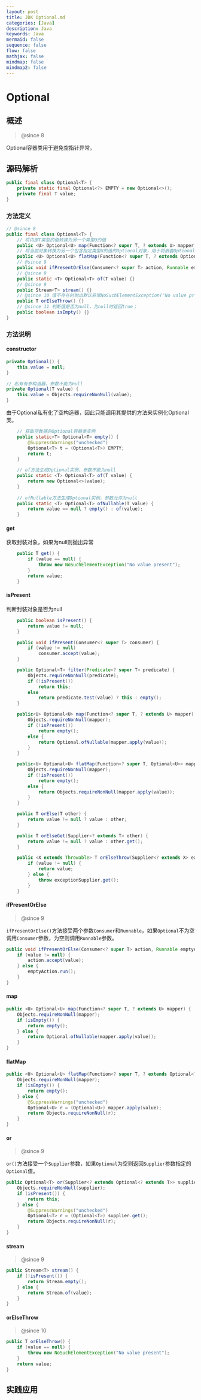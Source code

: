 ```yaml
---
layout: post
title: JDK Optional.md
categories: [Java]
description: Java
keywords: Java
mermaid: false
sequence: false
flow: false
mathjax: false
mindmap: false
mindmap2: false
---
```

# Optional

## 概述

> @since 8



Optional容器类用于避免空指针异常。



## 源码解析

```java
public final class Optional<T> {
    private static final Optional<?> EMPTY = new Optional<>();
    private final T value;
}
```



### 方法定义

```java
// @since 8
public final class Optional<T> {
    // 将内部T类型的值转换为另一个类型U的值
    public <U> Optional<U> map(Function<? super T, ? extends U> mapper) {}
    // 将当前对象转换为另一个包含指定类型U的值的Optional对象，用于将嵌套Optional展平
    public <U> Optional<U> flatMap(Function<? super T, ? extends Optional<? extends U>> mapper) {}
    // @since 9 
	public void ifPresentOrElse(Consumer<? super T> action, Runnable emptyAction) {}
    // @since 9
    public static <T> Optional<T> of(T value) {}
    // @since 9
    public Stream<T> stream() {}
    // @since 10 值不存在时抛出默认异常NoSuchElementException("No value present")；
    public T orElseThrow() {}
    // @since 11 判断值是否为null，为null时返回true；
    public boolean isEmpty() {}
}
```



### 方法说明

#### constructor

```java
private Optional() {
    this.value = null;
}
```



```java
// 私有有参构造器，参数不能为null
private Optional(T value) {
    this.value = Objects.requireNonNull(value);
}
```



由于Optional私有化了空构造器，因此只能调用其提供的方法来实例化Optional类。


```java
    // 获取空数据的Optional容器类实例
    public static<T> Optional<T> empty() {
        @SuppressWarnings("unchecked")
        Optional<T> t = (Optional<T>) EMPTY;
        return t;
    }

    // of方法生成Optional实例，参数不能为null
    public static <T> Optional<T> of(T value) {
        return new Optional<>(value);
    }
    
    // ofNullable方法生成Optional实例，参数允许为null
    public static <T> Optional<T> ofNullable(T value) {
        return value == null ? empty() : of(value);
    }
```





#### get

获取封装对象，如果为null则抛出异常

```java
    public T get() {
        if (value == null) {
            throw new NoSuchElementException("No value present");
        }
        return value;
    }
```



#### isPresent

判断封装对象是否为null

```java
    public boolean isPresent() {
        return value != null;
    }
```

```java
    public void ifPresent(Consumer<? super T> consumer) {
        if (value != null)
            consumer.accept(value);
    }
```

```java
    public Optional<T> filter(Predicate<? super T> predicate) {
        Objects.requireNonNull(predicate);
        if (!isPresent())
            return this;
        else
            return predicate.test(value) ? this : empty();
    }
```

```java
    public<U> Optional<U> map(Function<? super T, ? extends U> mapper) {
        Objects.requireNonNull(mapper);
        if (!isPresent())
            return empty();
        else {
            return Optional.ofNullable(mapper.apply(value));
        }
    }
```

```java
    public<U> Optional<U> flatMap(Function<? super T, Optional<U>> mapper) {
        Objects.requireNonNull(mapper);
        if (!isPresent())
            return empty();
        else {
            return Objects.requireNonNull(mapper.apply(value));
        }
    }
```

```java
    public T orElse(T other) {
        return value != null ? value : other;
    }
```

```java
    public T orElseGet(Supplier<? extends T> other) {
        return value != null ? value : other.get();
    }
```

```java
    public <X extends Throwable> T orElseThrow(Supplier<? extends X> exceptionSupplier) throws X {
        if (value != null) {
            return value;
        } else {
            throw exceptionSupplier.get();
        }
    }
```



#### ifPresentOrElse

> @since 9



`ifPresentOrElse()`方法接受两个参数`Consumer`和`Runnable`，如果`Optional`不为空调用`Consumer`参数，为空则调用`Runnable`参数。

```java
public void ifPresentOrElse(Consumer<? super T> action, Runnable emptyAction) {
    if (value != null) {
        action.accept(value);
    } else {
        emptyAction.run();
    }
}
```



#### map

```java
public <U> Optional<U> map(Function<? super T, ? extends U> mapper) {
    Objects.requireNonNull(mapper);
    if (isEmpty()) {
        return empty();
    } else {
        return Optional.ofNullable(mapper.apply(value));
    }
}
```



#### flatMap

```java
public <U> Optional<U> flatMap(Function<? super T, ? extends Optional<? extends U>> mapper) {
    Objects.requireNonNull(mapper);
    if (isEmpty()) {
        return empty();
    } else {
        @SuppressWarnings("unchecked")
        Optional<U> r = (Optional<U>) mapper.apply(value);
        return Objects.requireNonNull(r);
    }
}
```



#### or

> @since 9



`or()`方法接受一个`Supplier`参数，如果`Optional`为空则返回`Supplier`参数指定的`Optional`值。

```java
public Optional<T> or(Supplier<? extends Optional<? extends T>> supplier) {
    Objects.requireNonNull(supplier);
    if (isPresent()) {
        return this;
    } else {
        @SuppressWarnings("unchecked")
        Optional<T> r = (Optional<T>) supplier.get();
        return Objects.requireNonNull(r);
    }
}
```



#### stream

> @since 9

```java
public Stream<T> stream() {
    if (!isPresent()) {
        return Stream.empty();
    } else {
        return Stream.of(value);
    }
}
```



#### orElseThrow

> @since 10

```java
public T orElseThrow() {
    if (value == null) {
        throw new NoSuchElementException("No value present");
    }
    return value;
}
```



## 实践应用